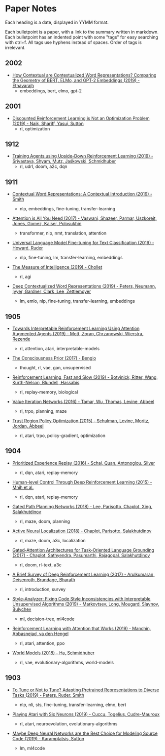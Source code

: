 # Paper Notes

Each heading is a date, displayed in YYMM format.

Each bulletpoint is a paper, with a link to the summary written in markdown. Each bulletpoint has an indented point with some "tags" for easy searching with ctrl+f. All tags use hyphens instead of spaces. Order of tags is irrelevant.

## 2002
- [How Contextual are Contextualized Word Representations? Comparing the Geometry of BERT, ELMo, and GPT-2 Embeddings (2019) - Ethayarajh](notes/how-contextual.md)
  - embeddings, bert, elmo, gpt-2

## 2001

- [Discounted Reinforcement Learning is Not an Optimization Problem (2019) - Naik, Shariff, Yasui, Sutton](notes/discounted-rl-not-optimization-problem.md)
  - rl, optimization

## 1912

- [Training Agents using Upside-Down Reinforcement Learning (2019) - Srivastava, Shyam, Mutz, Jaśkowski, Schmidhuber](notes/training-agents-using-udrl.md)
  - rl, udrl, doom, a2c, dqn

## 1911

- [Contextual Word Representations: A Contextual Introduction (2019) - Smith](notes/contextual-word-representations.md)
  - nlp, embeddings, fine-tuning, transfer-learning

- [Attention is All You Need (2017) - Vaswani, Shazeer, Parmar, Uszkoreit, Jones, Gomez, Kaiser, Polosukhin](notes/attention-is-all-you-need.md)
  - transformer, nlp, nmt, translation, attention

- [Universal Language Model Fine-tuning for Text Classification (2019) - Howard, Ruder](notes/universal-language-model-fine-tuning.md)
  - nlp, fine-tuning, lm, transfer-learning, embeddings 

- [The Measure of Intelligence (2019) - Chollet](notes/measure-of-intelligence.md)
  - rl, agi

- [Deep Contextualized Word Representations (2019) - Peters, Neumann, Iyyer, Gardner, Clark, Lee, Zettlemoyer](notes/deep-contextualized-word-representations.md)
  - lm, emlo, nlp, fine-tuning, transfer-learning, embeddings

## 1905

- [Towards Interpretable Reinforcement Learning Using Attention Augmented Agents (2019) - Mott, Zoran, Chrzanowski, Wierstra, Rezende](notes/towards-interpretable-rl-agents.md)
  - rl, attention, atari, interpretable-models

- [The Consciousness Prior (2017) - Bengio](notes/the-consciousness-prior.md)
  - thought, rl, vae, gan, unsupervised

- [Reinforcement Learning, Fast and Slow (2019) - Botvinick, Ritter, Wang, Kurth-Nelson, Blundell, Hassabis](notes/rl-fast-and-slow.md)
  - rl, replay-memory, biological

- [Value Iteration Networks (2016) - Tamar, Wu, Thomas, Levine, Abbeel](notes/value-iteration-networks.md)
  - rl, trpo, planning, maze

- [Trust Region Policy Optimization (2015) - Schulman, Levine, Moritz, Jordan, Abbeel](notes/trust-region-policy-optimization.md)
  - rl, atari, trpo, policy-gradient, optimization

## 1904

- [Prioritized Experience Replay (2016) - Schal, Quan, Antonoglou, Silver](notes/prioritized-experience-replay.md)
  - rl, dqn, atari, replay-memory

- [Human-level Control Through Deep Reinforcement Learning (2015) - Mnih et al.](notes/human-level-control-through-drl.md)
  - rl, dqn, atari, replay-memory

- [Gated Path Planning Networks (2018) - Lee, Parisotto, Chaplot, Xing, Salakhutdinov](notes/gated-path-planning-networks.md)
  - rl, maze, doom, planning

- [Active Neural Localization (2018) - Chaplot, Parisotto, Salakhutdinov](notes/active-neural-localization.md)
  - rl, maze, doom, a3c, localization

- [Gated-Attention Architectures for Task-Oriented Language Grounding (2017) - Chaplot, Sathyendra, Pasumarthi, Rajagopal, Salakhutdinov](notes/gated-attention-architectures.md)
  - rl, doom, rl-text, a3c

- [A Brief Survey of Deep Reinforcement Learning (2017) - Arulkumaran, Deisenroth, Brundage, Bharath](notes/a-brief-survey-of-drl.md)
  - rl, introduction, survey

- [Style-Analyzer: Fixing Code Style Inconsistencies with Interpretable Unsupervised Algorithms (2019) - Markovtsev, Long, Mougard, Slavnov, Bulychev](notes/style-analyzer.md)
  - ml, decision-tree, ml4code

- [Reinforcement Learning with Attention that Works (2019) - Manchin, Abbasnejad, va den Hengel](notes/rl-with-attention.md)
  - rl, atari, attention, ppo

- [World Models (2018) - Ha, Schmidhuber](notes/world-models.md)
  - rl, vae, evolutionary-algorithms, world-models

## 1903

- [To Tune or Not to Tune? Adapting Pretrained Representations to Diverse Tasks (2019) - Peters, Ruder, Smith](notes/to-tune-or-not-to-tune.md)
  - nlp, nli, sts, fine-tuning, transfer-learning, elmo, bert

- [Playing Atari with Six Neurons (2019) - Cuccu, Togelius, Cudre-Mauroux](notes/playing-atari-with-six-neurons.md)
  - rl, atari, neuroevolution, evolutionary-algorithms

- [Maybe Deep Neural Networks are the Best Choice for Modeling Source Code (2019) - Karamptatsis, Sutton](notes/dnns-modeling-source-code.md)
  - lm, ml4code